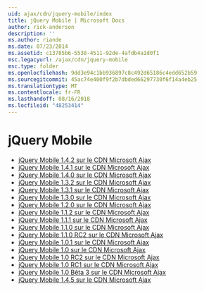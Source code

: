 ```yaml
---
uid: ajax/cdn/jquery-mobile/index
title: jQuery Mobile | Microsoft Docs
author: rick-anderson
description: ''
ms.author: riande
ms.date: 07/23/2014
ms.assetid: c13785b6-5538-4511-92de-4afdb4a1d0f1
msc.legacyurl: /ajax/cdn/jquery-mobile
msc.type: folder
ms.openlocfilehash: 9dd3e94c1bb936897c8c492d65186c4edd652b59
ms.sourcegitcommit: 45ac74e400f9f2b7dbded66297730f6f14a4eb25
ms.translationtype: MT
ms.contentlocale: fr-FR
ms.lasthandoff: 08/16/2018
ms.locfileid: "48253414"
---
```

<a name="jquery-mobile"></a>jQuery Mobile
====================
- [jQuery Mobile 1.4.2 sur le CDN Microsoft Ajax](cdnjquerymobile142.md)
- [jQuery Mobile 1.4.1 sur le CDN Microsoft Ajax](cdnjquerymobile141.md)
- [jQuery Mobile 1.4.0 sur le CDN Microsoft Ajax](cdnjquerymobile140.md)
- [jQuery Mobile 1.3.2 sur le CDN Microsoft Ajax](cdnjquerymobile132.md)
- [jQuery Mobile 1.3.1 sur le CDN Microsoft Ajax](cdnjquerymobile131.md)
- [jQuery Mobile 1.3.0 sur le CDN Microsoft Ajax](cdnjquerymobile130.md)
- [jQuery Mobile 1.2.0 sur le CDN Microsoft Ajax](cdnjquerymobile120.md)
- [jQuery Mobile 1.1.2 sur le CDN Microsoft Ajax](cdnjquerymobile112.md)
- [jQuery Mobile 1.1.1 sur le CDN Microsoft Ajax](cdnjquerymobile111.md)
- [jQuery Mobile 1.1.0 sur le CDN Microsoft Ajax](cdnjquerymobile110.md)
- [jQuery Mobile 1.1.0 RC2 sur le CDN Microsoft Ajax](cdnjquerymobile110rc2.md)
- [jQuery Mobile 1.0.1 sur le CDN Microsoft Ajax](cdnjquerymobile101.md)
- [jQuery Mobile 1.0 sur le CDN Microsoft Ajax](cdnjquerymobile10.md)
- [jQuery Mobile 1.0 RC2 sur le CDN Microsoft Ajax](cdnjquerymobile10rc2.md)
- [jQuery Mobile 1.0 RC1 sur le CDN Microsoft Ajax](cdnjquerymobile10rc1.md)
- [jQuery Mobile 1.0 Bêta 3 sur le CDN Microsoft Ajax](cdnjquerymobile10b3.md)
- [jQuery Mobile 1.4.5 sur le CDN Microsoft Ajax](cdnjquerymobile145.md)
